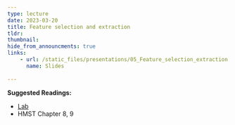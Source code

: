 ```yaml
---
type: lecture
date: 2023-03-20
title: Feature selection and extraction
tldr: 
thumbnail: 
hide_from_announcments: true
links: 
    - url: /static_files/presentations/05_Feature_selection_extraction.pdf
      name: Slides
      
---
```

**Suggested Readings:**
- [Lab](https://github.com/phonchi/nsysu-math608/blob/master/static_files/presentations/04_Clean_feature_engineering.ipynb)
- HMST Chapter 8, 9
